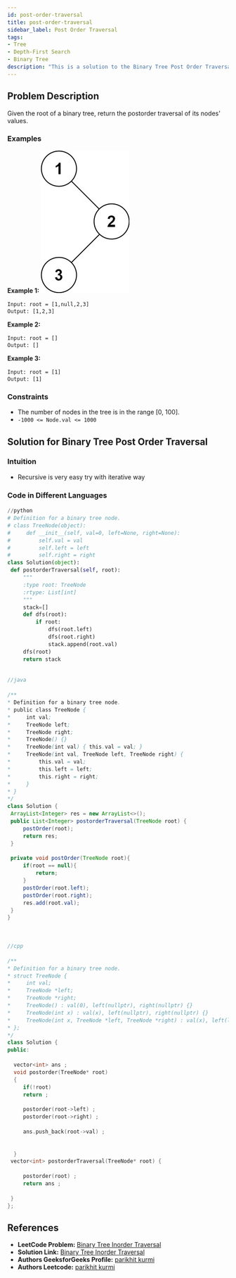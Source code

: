 ```yaml
---
id: post-order-traversal
title: post-order-traversal
sidebar_label: Post Order Traversal
tags:
- Tree
- Depth-First Search
- Binary Tree
description: "This is a solution to the Binary Tree Post Order Traversal problem on LeetCode."
---
```


## Problem Description
Given the root of a binary tree, return the postorder traversal of its nodes' values.

### Examples

**Example 1:**
![alt text](inorder_1-1.jpg)
```
Input: root = [1,null,2,3]
Output: [1,2,3]
```

**Example 2:**
```
Input: root = []
Output: []
```

**Example 3:**
```
Input: root = [1]
Output: [1]
```



### Constraints
- The number of nodes in the tree is in the range [0, 100].
- `-1000 <= Node.val <= 1000`

## Solution for Binary Tree Post Order Traversal
  
### Intuition
- Recursive is very easy try with iterative way

### Code in Different Languages


<Tabs>
  <TabItem value="Python" label="Python">
  <SolutionAuthor name="@parikhitkurmi"/>
    
   ```python
//python
# Definition for a binary tree node.
# class TreeNode(object):
#     def __init__(self, val=0, left=None, right=None):
#         self.val = val
#         self.left = left
#         self.right = right
class Solution(object):
    def postorderTraversal(self, root):
        """
        :type root: TreeNode
        :rtype: List[int]
        """
        stack=[]
        def dfs(root):
            if root:
                dfs(root.left)
                dfs(root.right)
                stack.append(root.val)
        dfs(root)
        return stack   
        

```
  </TabItem>
  <TabItem value="Java" label="Java">
  <SolutionAuthor name="@parikhitkurmi"/>

   ```java
//java

/**
 * Definition for a binary tree node.
 * public class TreeNode {
 *     int val;
 *     TreeNode left;
 *     TreeNode right;
 *     TreeNode() {}
 *     TreeNode(int val) { this.val = val; }
 *     TreeNode(int val, TreeNode left, TreeNode right) {
 *         this.val = val;
 *         this.left = left;
 *         this.right = right;
 *     }
 * }
 */
class Solution {
    ArrayList<Integer> res = new ArrayList<>();
    public List<Integer> postorderTraversal(TreeNode root) {
        postOrder(root);
        return res;
    }

    private void postOrder(TreeNode root){
        if(root == null){
            return;
        }
        postOrder(root.left);
        postOrder(root.right);
        res.add(root.val);
    }
}




```
</TabItem>
<TabItem value="C++" label="C++">
<SolutionAuthor name="@parikhitkurmi"/>

   ```cpp
//cpp

/**
 * Definition for a binary tree node.
 * struct TreeNode {
 *     int val;
 *     TreeNode *left;
 *     TreeNode *right;
 *     TreeNode() : val(0), left(nullptr), right(nullptr) {}
 *     TreeNode(int x) : val(x), left(nullptr), right(nullptr) {}
 *     TreeNode(int x, TreeNode *left, TreeNode *right) : val(x), left(left), right(right) {}
 * };
 */
class Solution {
public:

     vector<int> ans ;
     void postorder(TreeNode* root) 
     {
        if(!root) 
        return ;

        postorder(root->left) ;
        postorder(root->right) ;

        ans.push_back(root->val) ;
        

     } 
    vector<int> postorderTraversal(TreeNode* root) {

        postorder(root) ;
        return ans ;
        
    }
};

```

  </TabItem>
</Tabs>





## References

- **LeetCode Problem:** [Binary Tree Inorder Traversal](https://leetcode.com/problems/binary-tree-postorder-traversal/)
- **Solution Link:** [Binary Tree Inorder Traversal](https://leetcode.com/problems/binary-tree-postorder-traversal/submissions/)
- **Authors GeeksforGeeks Profile:** [parikhit kurmi](https://www.geeksforgeeks.org/user/sololeveler673/)
- **Authors Leetcode:** [parikhit kurmi](https://leetcode.com/u/parikhitkurmi14/)

